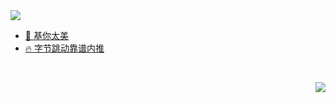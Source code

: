 <a href="https://github.com/Blankj">
  <img align="middle" src="https://github-readme-stats.vercel.app/api?username=Blankj&count_private=true&show_icons=true&hide=contribs&include_all_commits=true" />
</a>

<br />

* [🌱 基你太美](https://xiaozhuanlan.com/Blankj)
* [🔥 字节跳动靠谱内推](https://blankj.com/2020/05/19/welcome-bytedance)


<br />
<p align="right">
  <img src="https://komarev.com/ghpvc/?username=Blankj&color=blue" />
</p>
